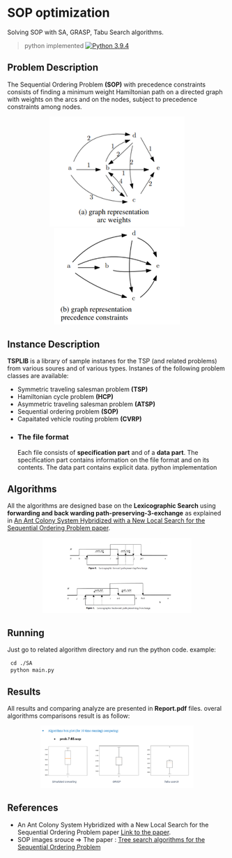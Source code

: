 # SOP optimization

Solving SOP with SA, GRASP, Tabu Search algorithms.

> python implemented 
[![Python 3.9.4](https://img.shields.io/badge/python-3.6-blue.svg)](https://www.python.org/downloads/release/python-360/)

## Problem Description
The Sequential Ordering Problem **(SOP)** with precedence constraints consists of finding a minimum weight Hamiltonian path on a directed graph with weights on the arcs and on the   nodes, subject to precedence constraints among nodes.

<div align="center">
  <img src="./photos/SOP-img1.PNG" width="310px">
  <img src="./photos/SOP-img2.PNG" width="290px">
</div>



## Instance Description
**TSPLIB** is a library of sample instanes for the TSP (and related problems) from various soures and of various types.
Instanes of the following problem classes are available:
+ Symmetric traveling salesman problem **(TSP)**
+ Hamiltonian cycle problem **(HCP)**
+ Asymmetric traveling salesman problem **(ATSP)**
+ Sequential ordering problem **(SOP)**
+ Capaitated vehicle routing problem **(CVRP)**
- ### The file format
  Each file consists of **specification part** and of a **data part**. The specification part contains information on the file format and on its contents. The data part contains explicit data. 
python implementation

## Algorithms

All the algorithms are designed base on the **Lexicographic Search** using **forwarding and back warding path-preserving-3-exchange** as explained in [An Ant Colony System Hybridized with a New Local Search for the Sequential Ordering Problem paper](http://people.idsia.ch/~luca/fd18cc00a0_article.pdf).

<div align="center">
  <img src="./photos/3-exchange.png" width="68%">
</div>

## Running
Just go to related algorithm directory and run the python code. example:
```
 cd ./SA
 python main.py
```

## Results
All results and comparing analyze are presented in **Report.pdf** files.
overal algorithms comparisons result is as follow:
<div align="center">
  <img src="./photos/pic3.PNG" width="70%">
</div>

## References
- An Ant Colony System Hybridized with a New Local Search for the Sequential Ordering Problem paper [Link to the paper](http://people.idsia.ch/~luca/fd18cc00a0_article.pdf).
- SOP images srouce => The paper : [Tree search algorithms for the Sequential Ordering Problem](https://arxiv.org/pdf/1911.12427.pdf)
